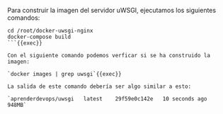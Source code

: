 Para construir la imagen del servidor uWSGI, ejecutamos los siguientes comandos:

```
cd /root/docker-uwsgi-nginx
docker-compose build
```{{exec}}

Con el siguiente comando podemos verficar si se ha construido la imagen:

`docker images | grep uwsgi`{{exec}}

La salida de este comando debería ser algo similar a esto:

`aprenderdevops/uwsgi   latest    29f59e0c142e   10 seconds ago   948MB`